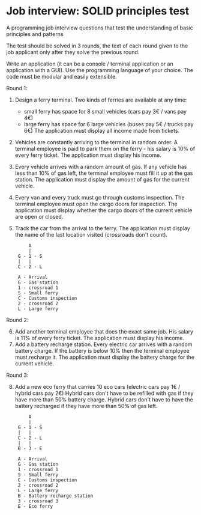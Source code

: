 # Job interview: SOLID principles test
A programming job interview questions that test the understanding of basic principles and patterns

The test should be solved in 3 rounds, the text of each round given to the job applicant only after they solve the previous round.

Write an application (it can be a console / terminal application or an application with a GUI).
Use the programming language of your choice.
The code must be modular and easily extensible.

Round 1:

1. Design a ferry terminal. Two kinds of ferries are available at any time:
   - small ferry has space for 8 small vehicles (cars pay 3€ / vans pay 4€)
   - large ferry has space for 6 large vehicles (buses pay 5€ / trucks pay 6€)
   The application must display all income made from tickets.
2. Vehicles are constantly arriving to the terminal in random order.
   A terminal employee is paid to park them on the ferry - his salary is 10% of every ferry ticket.
   The application must display his income.
3. Every vehicle arrives with a random amount of gas.
   If any vehicle has less than 10% of gas left, the terminal employee must fill it up at the gas station.
   The application must display the amount of gas for the current vehicle.
4. Every van and every truck must go through customs inspection.
   The terminal employee must open the cargo doors for inspection.
   The application must display whether the cargo doors of the current vehicle are open or closed.
5. Track the car from the arrival to the ferry.
   The application must display the name of the last location visited (crossroads don't count).

            A
            |
        G - 1 - S
        |   |
        C - 2 - L
    
        A - Arrival
        G - Gas station
        1 - crossroad 1
        S - Small ferry
        C - Customs inspection
        2 - crossroad 2
        L - Large ferry

Round 2:

6. Add another terminal employee that does the exact same job.
   His salary is 11% of every ferry ticket.
   The application must display his income.
7. Add a battery recharge station.
   Every electric car arrives with a random battery charge.
   If the battery is below 10% then the terminal employee must recharge it.
   The application must display the battery charge for the current vehicle.

Round 3:

8. Add a new eco ferry that carries 10 eco cars (electric cars pay 1€ / hybrid cars pay 2€)
   Hybrid cars don't have to be refilled with gas if they have more than 50% battery charge.
   Hybrid cars don't have to have the battery recharged if they have more than 50% of gas left.

            A
            |
        G - 1 - S
        |   |
        C - 2 - L
        |   |
        B - 3 - E
	
        A - Arrival
        G - Gas station
        1 - crossroad 1
        S - Small ferry
        C - Customs inspection
        2 - crossroad 2
        L - Large ferry
        B - Battery recharge station
        3 - crossroad 3
        E - Eco ferry
